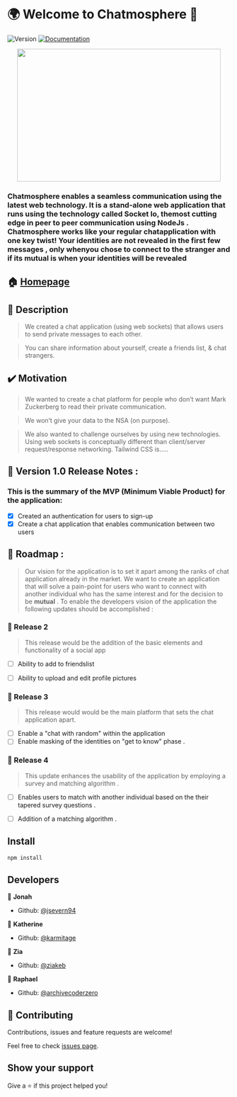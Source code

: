 # 🌍 Welcome to Chatmosphere 🚀
![Version](https://img.shields.io/badge/version-1.0.0-blue.svg?cacheSeconds=2592000)
[![Documentation](https://img.shields.io/badge/documentation-yes-brightgreen.svg)](a)

<p align="center">
  <img width="460" height="300" src="http://www.fillmurray.com/460/300">
</p>

### Chatmosphere enables a seamless communication using the latest web technology. It is a stand-alone web application that runs using the technology called Socket Io, themost cutting edge in peer to peer communication using NodeJs . Chatmosphere works like your regular chatapplication with one key twist! Your identities are not revealed in the first few messages , only whenyou chose to connect to the stranger and if its mutual is when your identities will be revealed 

## 🏠 [Homepage](https://github.com/ziakeb/project_chatmosphere/)

## 📝 Description 

> We created a chat application (using web sockets) that allows users to send private messages to each other.

> You can share information about yourself, create a friends list, & chat strangers.

## ✔️ Motivation  

> We wanted to create a chat platform for people who don’t want Mark Zuckerberg to read their private communication.

> We won’t give your data to the NSA (on purpose).

> We also wanted to challenge ourselves by using new technologies. Using web sockets is conceptually different than client/server request/response networking. Tailwind CSS is…..

## 🌱 Version 1.0 Release Notes :

### This is the summary of the MVP (Minimum Viable Product) for the application:

- [x] Created an authentication for users to sign-up
- [x] Create a chat application that enables communication between two users

## 🚀 Roadmap :

> Our vision for the application is to set it apart among the ranks of chat application already in the market. We want to create an application that will solve a pain-point for users who want to connect with another individual who has the same interest and for the decision to be **mutual** . To enable the developers vision of the application the following updates should be accomplished :

### 🚀 Release 2
> This release would be the addition of the basic elements and functionality of a social app

- [ ] Ability to add to friendslist
- [ ] Ability to upload and edit profile pictures


### 🚀 Release 3
> This release would would be the main platform that sets the chat application apart. 

- [ ] Enable a "chat with random" within the application 
- [ ] Enable masking of the identities on "get to know" phase .

### 🚀 Release 4
> This update enhances the usability of the application by employing a survey and matching algorithm .

- [ ] Enables users to match with another individual based on the their tapered survey questions .
- [ ] Addition of a matching algorithm .


## Install

```sh
npm install
```


## Developers

👤 **Jonah**

* Github: [@jsevern94](https://github.com/jsevern94)


👤 **Katherine**

* Github: [@karmitage](https://github.com/karmitage)


👤 **Zia**

* Github: [@ziakeb](https://github.com/ziakeb)

👤 **Raphael**

* Github: [@archivecoderzero](https://github.com/archivecoderzero)


## 🤝 Contributing

Contributions, issues and feature requests are welcome!

Feel free to check [issues page](a).

## Show your support

Give a ⭐️ if this project helped you!


